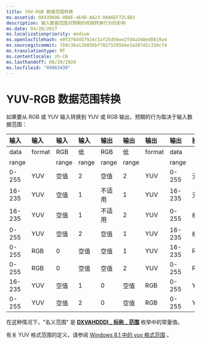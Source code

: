 ```yaml
---
title: YUV-RGB 数据范围转换
ms.assetid: 0A439686-0BAE-4E4D-AA23-06A6EF72C4B3
description: 输入数据范围对预期的视频转换行为的影响
ms.date: 04/20/2017
ms.localizationpriority: medium
ms.openlocfilehash: e0f278d457924c5af25d56ee2fd4a340ed0819a4
ms.sourcegitcommit: 7b9c3ba12b05bbf78275395bbe3a287d2c31bcf4
ms.translationtype: MT
ms.contentlocale: zh-CN
ms.lasthandoff: 08/28/2020
ms.locfileid: "89063430"
---
```

# <a name="span-iddisplayyuv-rgb_data_range_conversionsspanyuv-rgb-data-range-conversions"></a><span id="display.yuv-rgb_data_range_conversions"></span>YUV-RGB 数据范围转换


如果要从 RGB 或 YUV 输入转换到 YUV 或 RGB 输出，预期的行为取决于输入数据范围：

<table>
<colgroup>
<col width="11%" />
<col width="11%" />
<col width="11%" />
<col width="11%" />
<col width="11%" />
<col width="11%" />
<col width="11%" />
<col width="11%" />
<col width="11%" />
</colgroup>
<thead>
<tr class="header">
<th align="left">输入</th>
<th align="left">输入</th>
<th align="left">输入</th>
<th align="left">输入</th>
<th align="left">输出</th>
<th align="left">输出</th>
<th align="left">输出</th>
<th align="left">输出</th>
<th align="left">操作</th>
</tr>
</thead>
<tbody>
<tr class="odd">
<td align="left">data</td>
<td align="left">format</td>
<td align="left">RGB</td>
<td align="left">低</td>
<td align="left">RGB</td>
<td align="left">低</td>
<td align="left">format</td>
<td align="left">data</td>
<td align="left"></td>
</tr>
<tr class="even">
<td align="left">range</td>
<td align="left"></td>
<td align="left">range</td>
<td align="left">range</td>
<td align="left">range</td>
<td align="left">range</td>
<td align="left"></td>
<td align="left">range</td>
<td align="left"></td>
</tr>
<tr class="odd">
<td align="left">0-255</td>
<td align="left">YUV</td>
<td align="left">空值</td>
<td align="left">2</td>
<td align="left">空值</td>
<td align="left">2</td>
<td align="left">YUV</td>
<td align="left">0-255</td>
<td align="left">无</td>
</tr>
<tr class="even">
<td align="left">16-235</td>
<td align="left">YUV</td>
<td align="left">空值</td>
<td align="left">1</td>
<td align="left">不适用</td>
<td align="left">1</td>
<td align="left">YUV</td>
<td align="left">16-235</td>
<td align="left">无</td>
</tr>
<tr class="odd">
<td align="left">16-235</td>
<td align="left">YUV</td>
<td align="left">空值</td>
<td align="left">1</td>
<td align="left">不适用</td>
<td align="left">2</td>
<td align="left">YUV</td>
<td align="left">0-255</td>
<td align="left">缩放</td>
</tr>
<tr class="even">
<td align="left">0-255</td>
<td align="left">YUV</td>
<td align="left">空值</td>
<td align="left">2</td>
<td align="left">空值</td>
<td align="left">1</td>
<td align="left">YUV</td>
<td align="left">16-235</td>
<td align="left">缩放</td>
</tr>
<tr class="odd">
<td align="left">0-255</td>
<td align="left">RGB</td>
<td align="left">0</td>
<td align="left">空值</td>
<td align="left">空值</td>
<td align="left">1</td>
<td align="left">YUV</td>
<td align="left">16-235</td>
<td align="left">RGBtoYUV</td>
</tr>
<tr class="even">
<td align="left">0-255</td>
<td align="left">RGB</td>
<td align="left">0</td>
<td align="left">空值</td>
<td align="left">空值</td>
<td align="left">2</td>
<td align="left">YUV</td>
<td align="left">0-255</td>
<td align="left">RGBtoYUV</td>
</tr>
<tr class="odd">
<td align="left">16-235</td>
<td align="left">YUV</td>
<td align="left">空值</td>
<td align="left">1</td>
<td align="left">0</td>
<td align="left">空值</td>
<td align="left">RGB</td>
<td align="left">0-255</td>
<td align="left">YUVtoRGB</td>
</tr>
<tr class="even">
<td align="left">0-255</td>
<td align="left">YUV</td>
<td align="left">空值</td>
<td align="left">2</td>
<td align="left">0</td>
<td align="left">空值</td>
<td align="left">RGB</td>
<td align="left">0-255</td>
<td align="left">YUVtoRGB</td>
</tr>
</tbody>
</table>

 

在这种情况下，"名义范围" 是 [**DXVAHDDDI \_ 标称 \_ 范围**](/windows-hardware/drivers/ddi/d3dumddi/ne-d3dumddi-_dxvahdddi_nominal_range) 枚举中的常量值。

有关 YUV 格式范围的定义，请参阅 [Windows 8.1 中的 yuv 格式范围](yuv-format-ranges.md) 。

 

